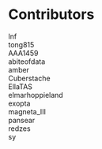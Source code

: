 # Contributors
lnf  
tong815  
AAA1459  
abiteofdata  
amber  
Cuberstache  
EllaTAS  
elmarhoppieland  
exopta  
magneta_III  
pansear  
redzes  
sy
